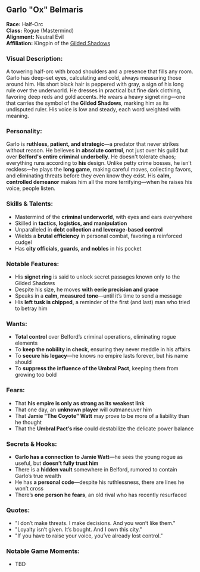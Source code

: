 ## Garlo "Ox" Belmaris

**Race:** Half-Orc  
**Class:** Rogue (Mastermind)  
**Alignment:** Neutral Evil  
**Affiliation:** Kingpin of the [Gilded Shadows](../towns/belford/guilds/GildedShadows.md)  

### **Visual Description:**  
A towering half-orc with broad shoulders and a presence that fills any room. Garlo has deep-set eyes, calculating and cold, always measuring those around him. His short black hair is peppered with gray, a sign of his long rule over the underworld. He dresses in practical but fine dark clothing, favoring deep reds and gold accents. He wears a heavy signet ring—one that carries the symbol of the **Gilded Shadows**, marking him as its undisputed ruler. His voice is low and steady, each word weighted with meaning.

### **Personality:**  
Garlo is **ruthless, patient, and strategic**—a predator that never strikes without reason. He believes in **absolute control**, not just over his guild but over **Belford's entire criminal underbelly**. He doesn't tolerate chaos; everything runs according to **his** design. Unlike petty crime bosses, he isn’t reckless—he plays the **long game**, making careful moves, collecting favors, and eliminating threats before they even know they exist. His **calm, controlled demeanor** makes him all the more terrifying—when he raises his voice, people listen.

### **Skills & Talents:**  
- Mastermind of the **criminal underworld**, with eyes and ears everywhere  
- Skilled in **tactics, logistics, and manipulation**  
- Unparalleled in **debt collection and leverage-based control**  
- Wields a **brutal efficiency** in personal combat, favoring a reinforced cudgel  
- Has **city officials, guards, and nobles** in his pocket  

### **Notable Features:**  
- His **signet ring** is said to unlock secret passages known only to the Gilded Shadows  
- Despite his size, he moves **with eerie precision and grace**  
- Speaks in a **calm, measured tone**—until it’s time to send a message  
- His **left tusk is chipped**, a reminder of the first (and last) man who tried to betray him  

### **Wants:**  
- **Total control** over Belford’s criminal operations, eliminating rogue elements  
- To **keep the nobility in check**, ensuring they never meddle in his affairs  
- To **secure his legacy**—he knows no empire lasts forever, but his name should  
- To **suppress the influence of the Umbral Pact**, keeping them from growing too bold  

### **Fears:**  
- That **his empire is only as strong as its weakest link**  
- That one day, an **unknown player** will outmaneuver him  
- That **Jamie "The Coyote" Watt** may prove to be more of a liability than he thought  
- That the **Umbral Pact’s rise** could destabilize the delicate power balance  

### **Secrets & Hooks:**  
- **Garlo has a connection to Jamie Watt**—he sees the young rogue as useful, but **doesn’t fully trust him**  
- There is a **hidden vault** somewhere in Belford, rumored to contain Garlo’s true wealth  
- He has **a personal code**—despite his ruthlessness, there are lines he won’t cross  
- There’s **one person he fears**, an old rival who has recently resurfaced  

### **Quotes:**  
- "I don’t make threats. I make decisions. And you won’t like them."  
- "Loyalty isn’t given. It’s bought. And I own this city."  
- "If you have to raise your voice, you’ve already lost control."  

### **Notable Game Moments:**  
- TBD  
